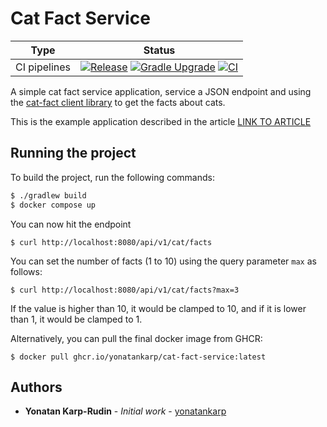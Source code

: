 # Cat Fact Service

[release-badge]: https://github.com/yonatankarp/cat-fact-service/actions/workflows/release.yml/badge.svg
[release-state]: https://github.com/yonatankarp/cat-fact-service/actions/workflows/release.yml
[gradle-upgrade-badge]: https://github.com/yonatankarp/cat-fact-service/actions/workflows/update-gradle-wrapper.yml/badge.svg
[gradle-upgrade-state]: https://github.com/yonatankarp/cat-fact-service/actions/workflows/update-gradle-wrapper.yml
[ci-badge]: https://github.com/yonatankarp/cat-fact-service/actions/workflows/ci.yml/badge.svg
[ci-state]: https://github.com/yonatankarp/cat-fact-service/actions/workflows/ci.yml

| **Type**     | **Status**                                                                                                                             |
|--------------|----------------------------------------------------------------------------------------------------------------------------------------|
| CI pipelines | [![Release][release-badge]][release-state] [![Gradle Upgrade][gradle-upgrade-badge]][gradle-upgrade-state] [![CI][ci-badge]][ci-state] |


A simple cat fact service application, service a JSON endpoint and using the 
[cat-fact client library](https://github.com/yonatankarp/cat-fact-client)
to get the facts about cats.

This is the example application described in the article [LINK TO ARTICLE]()

## Running the project

To build the project, run the following commands:

```bash
$ ./gradlew build
$ docker compose up
```

You can now hit the endpoint

```shell
$ curl http://localhost:8080/api/v1/cat/facts
```

You can set the number of facts (1 to 10) using the query parameter `max` as follows:

```shell
$ curl http://localhost:8080/api/v1/cat/facts?max=3
```

If the value is higher than 10, it would be clamped to 10, and if it is lower
than 1, it would be clamped to 1.

Alternatively, you can pull the final docker image from GHCR:

```shell
$ docker pull ghcr.io/yonatankarp/cat-fact-service:latest
```

## Authors

- **Yonatan Karp-Rudin** - *Initial work* - [yonatankarp](https://github.com/yonatankarp)
